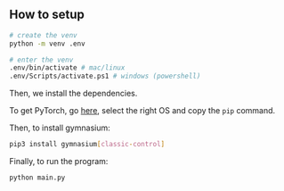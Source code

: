 ## How to setup

```bash
# create the venv
python -m venv .env

# enter the venv
.env/bin/activate # mac/linux
.env/Scripts/activate.ps1 # windows (powershell)
```

Then, we install the dependencies.

To get PyTorch, go [here](https://pytorch.org/get-started/locally/), select the right OS and copy the `pip` command.

Then, to install gymnasium:

```bash
pip3 install gymnasium[classic-control]
```

Finally, to run the program:

```
python main.py
```